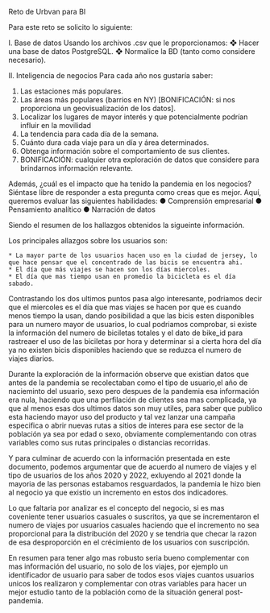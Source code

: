 Reto de Urbvan para BI

Para este reto se solicito lo siguiente:

I. Base de datos
Usando los archivos .csv que le proporcionamos:
  ❖ Hacer una base de datos PostgreSQL.
  ❖ Normalice la BD (tanto como considere necesario).

II. Inteligencia de negocios
Para cada año nos gustaría saber:
  1. Las estaciones más populares.
  2. Las áreas más populares (barrios en NY) [BONIFICACIÓN: si nos proporciona un
     geovisualización de los datos].
  3. Localizar los lugares de mayor interés y que potencialmente podrían influir en la movilidad
  4. La tendencia para cada día de la semana.
  5. Cuánto dura cada viaje para un día y área determinados.
  6. Obtenga información sobre el comportamiento de sus clientes.
  7. BONIFICACIÓN: cualquier otra exploración de datos que considere para brindarnos información relevante.


Además, ¿cuál es el impacto que ha tenido la pandemia en los negocios? Siéntase libre de responder a esta pregunta
como creas que es mejor. Aquí, queremos evaluar las siguientes habilidades:
  ● Comprensión empresarial
  ● Pensamiento analítico
  ● Narración de datos


Siendo el resumen de los hallazgos obtenidos la sigueinte información.

Los principales allazgos sobre los usuarios son:

    * La mayor parte de los usuarios hacen uso en la ciudad de jersey, lo que hace pensar que el concentrado de las bicis se encuentra ahi.
    * El día que más viajes se hacen son los días miercoles.
    * El día que mas tiempo usan en promedio la bicicleta es el día sabado.
     
Contrastando los dos ultimos puntos pasa algo interesante, podriamos decir que el miercoles es el día que mas viajes se hacen por que es cuando menos tiempo la usan, dando posibilidad a que las bicis esten disponibles para un numero mayor de usuarios, lo cual podriamos comprobar, si existe la información del numero de biciletas totales y el dato de bike_id para rastreaer el uso de  las biciletas por hora y determinar si a cierta hora del día ya no existen bicis disponibles haciendo que se reduzca el numero de viajes diarios.

Durante la exploración de la información observe que existian datos que antes de la pandemia se recolectaban como el tipo de usuario,el año de nacieminto del usuario, sexo pero despues de la pandemia esa información era nula, haciendo que una perfilación de clientes sea mas complicada, ya que al menos esas dos ultimos datos son muy utiles, para saber que publico esta haciendo mayor uso del producto y tal vez lanzar una campaña especifica o abrir nuevas rutas a sitios de interes para ese sector de la población ya sea por edad o sexo, obviamente complementando con otras variables como sus rutas principales o distancias recorridas.


Y para culminar de acuerdo con la información presentada en este documento, podemos argumentar que de acuerdo al numero de viajes y el tipo de usuarios de los años 2020 y 2022, exluyendo al 2021 donde la mayoria de las personas estabamos resguardados, la pandemia le hizo bien al negocio ya que existio un incremento en estos dos indicadores.

Lo que faltaria por analizar es el concepto del negocio, si es mas coveniente tener usuarios casuales o suscritos, ya que se incrementaron el numero de viajes por usuarios casuales haciendo que el incremento no sea proporcional para la distribución del 2020 y se tendria que checar la razon de esa desproporción en el crécimiento de los usuarios con suscripción.

En resumen para tener algo mas robusto seria bueno complementar con mas información del usuario, no solo de los viajes, por ejemplo un identificador de usuario para saber de todos esos viajes cuantos usuarios unicos los realizaron y complementar con otras variables para hacer un mejor estudio tanto de la población como de la situación general post-pandemia.
